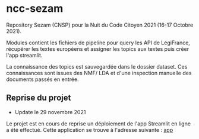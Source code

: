 # ncc-sezam
Repository Sezam (CNSP) pour la Nuit du Code Citoyen 2021 (16-17 Octobre 2021).

Modules contient les fichiers de pipeline pour query les API de LégiFrance, récupérer les textes européens et assigner les topics aux textes puis créer l'app streamlit.

La connaissance des topics est sauvegardée dans le dossier dataset. Ces connaissances sont issues des NMF/ LDA et d'une inspection manuelle des documents passés en entrée.

## Reprise du projet

- Update le 29 novembre 2021

Le projet est en cours de reprise un déploiement de l'app Streamlit en ligne a été effectué. Cette application se trouve à l'adresse suivante : [app](https://share.streamlit.io/sylvariane/ncc-sezam/main/app/app.py)
